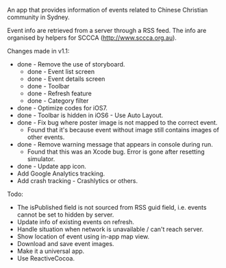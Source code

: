 
An app that provides information of events related to Chinese Christian community in Sydney.

Event info are retrieved from a server through a RSS feed. The info are organised by helpers for 
SCCCA (http://www.sccca.org.au).

Changes made in v1.1:

- done - Remove the use of storyboard.
    - done - Event list screen
    - done - Event details screen
    - done - Toolbar
    - done - Refresh feature
    - done - Category filter
- done - Optimize codes for iOS7.
- done - Toolbar is hidden in iOS6 - Use Auto Layout.
- done - Fix bug where poster image is not mapped to the correct event.
    - Found that it's because event without image still contains images of other events.
- done - Remove warning message that appears in console during run.
    - Found that this was an Xcode bug. Error is gone after resetting simulator.
- done - Update app icon.
- Add Google Analytics tracking.
- Add crash tracking - Crashlytics or others.

Todo:

- The isPublished field is not sourced from RSS guid field, i.e. events cannot be set to hidden by server.
- Update info of existing events on refresh.
- Handle situation when network is unavailable / can't reach server.
- Show location of event using in-app map view.
- Download and save event images.
- Make it a universal app.
- Use ReactiveCocoa.
